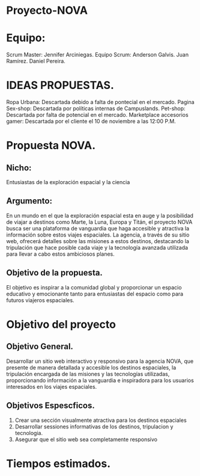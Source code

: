 # Proyecto-NOVA
# Equipo:
  Scrum Master:
    Jennifer Arciniegas.
  Equipo Scrum:
    Anderson Galvis.
    Juan Ramírez.
    Daniel Pereira.
    
# IDEAS PROPUESTAS.
Ropa Urbana: Descartada debido a falta de pontecial en el mercado.
Pagina Sex-shop: Descartada por políticas internas de Campuslands.
Pet-shop: Descartada por falta de potencial en el mercado.
Marketplace accesorios gamer: Descartada por el cliente el 10 de noviembre a las 12:00 P.M. 

# Propuesta NOVA.
## Nicho:
Entusiastas de la exploración espacial y la ciencia
## Argumento:
En un mundo en el que la exploración espacial esta en auge y la posibilidad de viajar a destinos como Marte, la Luna, Europa y Titán, el proyecto NOVA busca ser una plataforma de vanguardia que haga accesible y atractiva la información sobre estos viajes espaciales. La agencia, a través de su sitio web, ofrecerá detalles sobre las misiones a estos destinos, destacando la tripulación que hace posible cada viaje y la tecnología avanzada utilizada para llevar a cabo estos ambiciosos planes. 
## Objetivo de la propuesta.
El objetivo es inspirar a la comunidad global y proporcionar un espacio educativo y emocionante tanto para entusiastas del espacio como para futuros viajeros espaciales.

# Objetivo del proyecto
## Objetivo General.
Desarrollar un sitio web interactivo y responsivo para la agencia NOVA, que presente de manera detallada y accesible los destinos espaciales, la tripulación encargada de las misiones y las tecnologías utilizadas, proporcionando información a la vanguardia e inspiradora para los usuarios interesados en los viajes espaciales.
## Objetivos Espescficos.
1. Crear una sección visualmente atractiva para los destinos espaciales
2. Desarrollar sessiones informativas de los destinos, tripulacion y tecnologia.
3. Asegurar que el sitio web sea completamente responsivo

# Tiempos estimados. 


